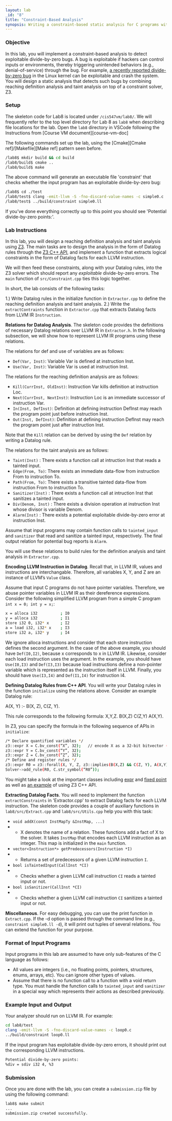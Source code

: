 ```yaml
---
layout: lab
_id: "8"
title: "Constraint-Based Analysis"
synopsis: Writing a constraint-based static analysis for C programs with LLVM and Z3.
---
```


### Objective 

In this lab, you will implement a constraint-based analysis to detect exploitable divide-by-zero bugs.
A bug is exploitable if hackers can control inputs or environments, thereby triggering unintended behaviors (e.g., denial-of-service) through the bug.
For example, [a recently reported divide-by-zero bug][bug] in the Linux kernel can be exploitable and crash the system.
You will design a static analysis that detects such bugs by combining reaching definition analysis and taint analysis on top of a constraint solver, Z3.

### Setup

The skeleton code for Lab8 is located under `/cis547vm/lab8/`.
We will frequently refer to the top level directory for Lab 8 as `lab8` when describing file locations for the lab. Open the `lab8` directory in VSCode following the Instructions from [Course VM document][course-vm-doc]

The following commands set up the lab, using the [Cmake][Cmake ref]/[Makefile][Make ref] pattern seen before.

```sh
/lab8$ mkdir build && cd build
/lab8/build$ cmake ..
/lab8/build$ make
```

The above command will generate an executable file 'constraint' that checks whether the input program has an exploitable divide-by-zero bug:

```sh
/lab8$ cd ./test
/lab8/test$ clang -emit-llvm -S -fno-discard-value-names -c simple0.c
/lab8/test$ ../build/constraint simple0.ll
```

If you’ve done everything correctly up to this point you should see 'Potential divide-by-zero points:'. 

### Lab Instructions

In this lab, you will design a reaching definition analysis and taint analysis using [Z3][Z3Guide].
The main tasks are to design the analysis in the form of Datalog rules through the [Z3 C++ API][Z3C++API], and implement a function that extracts logical constraints in the form of Datalog facts for each LLVM instruction.

We will then feed these constraints, along with your Datalog rules, into the Z3 solver which should report any *exploitable* divide-by-zero errors.
The `main` function of `src/Constraint.cpp` ties this logic together.

In short, the lab consists of the following tasks:

1.) Write Datalog rules in the initialize function in `Extractor.cpp` to define the reaching definition analysis and taint analysis.
2.) Write the `extractContraints` function in `Extractor.cpp` that extracts Datalog facts from LLVM IR `Instruction`.

**Relations for Datalog Analysis**. The skeleton code provides the definitions of necessary Datalog relations over LLVM IR in `Extractor.h`.
In the following subsection, we will show how to represent LLVM IR programs using these relations.

The relations for def and use of variables are as follows:

- `Def(Var, Inst)`: Variable Var is defined at instruction Inst.
- `Use(Var, Inst)`: Variable Var is used at instruction Inst.

The relations for the reaching definition analysis are as follows: 

- `Kill(CurrInst, OldInst)`: Instruction Var kills definition at instruction Loc.
- `Next(CurrInst, NextInst)`: Instruction Loc is an immediate successor of instruction Var.
- `In(Inst, DefInst)`: Definition at defining instruction DefInst may reach the program point just before instruction Inst.
- `Out(Inst, DefInst)`: Definition at defining instruction DefInst may reach the program point just after instruction Inst.

Note that the `Kill` relation can be derived by using the `Def` relation by writing a Datalog rule.

The relations for the taint analysis are as follows: 

- `Taint(Inst)` : There exists a function call at intruction Inst that reads a tainted input.
- `Edge(From, To)`: There exists an immediate data-flow from instruction From to instruction To.
- `Path(From, To)`: There exists a transitive tainted data-flow from instruction From to instruction To.
- `Sanitizer(Inst)` : There exists a function call at intruction Inst that sanitizes a tainted input.
- `Div(Denom, Inst)` : There exists a division operation at instruction Inst whose divisor is variable Denom.
- `Alarm(Inst)` : There exists a potential exploitable divide-by-zero error at instruction Inst.

Assume that input programs may contain function calls to `tainted_input` and `sanitizer` that read and sanitize a tainted input, respectively. The final output relation for potential bug reports is `Alarm`.

You will use these relations to build rules for the definition analysis and taint analysis in `Extractor.cpp`.

**Encoding LLVM Instruction in Datalog**. Recall that, in LLVM IR, values and instructions are interchangable. Therefore, all variables X, Y, and Z are an instance of LLVM’s `Value` class. 

Assume that input C programs do not have pointer variables. Therefore, we abuse pointer variables in LLVM IR as their dereference expressions. Consider the following simplified LLVM program from a simple C program `int x = 0; int y = x;`:

```sh
x = alloca i32          ; I0
y = alloca i32          ; I1
store i32 0, i32* x     ; I2
a = load i32, i32* x    ; I3
store i32 a, i32* y     ; I4
```
We ignore alloca instructions and consider that each store instruction defines the second argument. In the case of the above example, you should have `Def(I0,I2)`, because x corresponds to x in LLVM IR. Likewise, consider each load instruction uses the argument. In the example, you should have `Use(I0,I3)` and `Def(I3,I3)` because load instructions define a non-pointer variable which is represented as the instruction itself in LLVM. Finally, you should have `Use(I3,I4)` and `Def(I1,I4)` for instruction I4.

**Defining Datalog Rules from C++ API**. You will write your Datalog rules in the function `initialize` using the relations above. Consider  an example Datalog rule:

A(X, Y) :- B(X, Z), C(Z, Y).

This rule corresponds to the following formula:
X,Y,Z. B(X,Z) C(Z,Y) A(X,Y).

In Z3, you can specify the formula in the following sequence of APIs in `initialize`:

```sh
/* Declare quantified variables */
z3::expr X = C.bv_const(“X”, 32);   // encode X as a 32-bit bitvector (bv)
z3::expr Y = C.bv_const(“Y”, 32);
z3::expr Z = C.bv_const(“Z”, 32);
/* Define and register rules */
z3::expr R0 = z3::forall(X, Y, Z, z3::implies(B(X,Z) && C(Z, Y), A(X,Y)));
Solver->add_rule(R0, C.str_symbol(“R0”));
```

You might take a look at the important classes including [expr][expression] and [fixed point][fixed-point] as well as [an example][example] of using Z3 C++ API.

**Extracting Datalog Facts**. You will need to implement the function `extractConstraints` in 'Extractor.cpp' to extract Datalog facts for each LLVM instruction. The skeleton code provides a couple of auxiliary functions in `lab8/src/Extract.cpp` and `lab8/src/Utils.cpp` help you with this task:

- `void addX(const InstMapTy &InstMap, ...)`
- - X denotes the name of a relation. These functions add a fact of X to the solver. It takes `InstMap` that encodes each LLVM instruction as an integer. This map is initialized in the `main` function.
- `vector<Instruction*> getPredecessors(Instruction *I)`
- - Returns a set of predecessors of a given LLVM instruction `I`.
- `bool isTaintedInput(CallInst *CI)`
- - Checks whether a given LLVM call instruction `CI` reads a tainted input or not.
- `bool isSanitizer(CallInst *CI)`
- - Checks whether a given LLVM call instruction `CI` sanitizes a tainted input or not.

**Miscellaneous**. For easy debugging, you can use the print function in `Extract.cpp`. If the -d option is passed through the command line (e.g., `constraint simple0.ll -d`), it will print out tuples of several relations. You can extend the function for your purpose. 

### Format of Input Programs

Input programs in this lab are assumed to have only sub-features of the C language as follows:

- All values are integers (i.e., no floating points, pointers, structures, enums, arrays, etc). You can ignore other types of values.
- Assume that there is no function call to a function with a void return type. You must handle the function calls to `tainted_input` and `sanitizer` in a special way which represents their actions as described previously.

### Example Input and Output

Your analyzer should run on LLVM IR. For example:

```sh
cd lab8/test
clang -emit-llvm -S -fno-discard-value-names -c loop0.c
../build/constraint loop0.ll
```

If the input program has exploitable divide-by-zero errors, it should print out the corresponding  LLVM instructions.

```sh
Potential divide-by-zero points:
%div = sdiv i32 4, %3
```

### Submission


Once you are done with the lab, you can create a `submission.zip` file by using the following command:
```sh
lab8$ make submit
...
submission.zip created successfully.
```

[bug]: https://www.cvedetails.com/cve/CVE-2019-14284/
[Z3C++API]: https://z3prover.github.io/api/html/namespacez3.html
[Z3Guide]: https://web.archive.org/web/20210119175613/https://rise4fun.com/Z3/tutorial/guide
[expression]: https://z3prover.github.io/api/html/classz3_1_1expr.html
[fixed-point]: https://z3prover.github.io/api/html/classz3_1_1fixedpoint.html
[example]: https://github.com/Z3Prover/z3/blob/master/examples/c%2B%2B/example.cpp